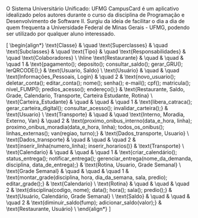 O Sistema Universitário Unificado: UFMG CampusCard é um aplicativo idealizado pelos autores durante o curso da disciplina de Programação e Desenvolvimento de Software II. Surgiu da ideia de facilitar o dia a dia de quem frequenta a Universidade Federal de Minas Gerais - UFMG, podendo ser utilizado por qualquer aluno interessado.

\[
\begin{align*}
\text{Classe} & \quad \text{Superclasses} & \quad \text{Subclasses} & \quad \text{Tipo} & \quad \text{Responsabilidades} & \quad \text{Colaboradores} \\
\hline
\text{Restaurante} & \quad & \quad & \quad 1 & \text{pagamento(); deposito(); consultar_saldo(); gerar_GRU(); lerQRCODE();} & \text{Usuario, Saldo} \\
\text{Usuário} & \quad & \quad \text{Informações_Pessoais, Login} & \quad 2 & \text{novo_usuario(); deletar_conta(); editar_conta(); nome(); senha(); e-mail(); cpf(); matricula(); nivel_FUMP(); predios_acesso(); endereço();} & \text{Restaurante, Saldo, Grade, Calendario, Transporte, Carteira Estudante, Rotina} \\
\text{Carteira_Estudante} & \quad & \quad & \quad 1 & \text{libera_catraca(); gerar_carteira_digital(); consultar_acesso(); invalidar_carteira();} & \text{Usuario} \\
\text{Transporte} & \quad & \quad \text{Interno, Moradia, Externo, Van} & \quad 2 & \text{proximo_onibus_interno(data_e_hora, linha); proximo_onibus_moradia(data_e_hora, linha); todos_os_onibus(); linhas_externas(); van(regiao, turno);} & \text{Dados_transporte, Usuario} \\
\text{Dados_transporte} & \quad & \quad & \quad 2 & \text{inserir_linha(numero_linha); inserir_horarios()} & \text{Transporte} \\
\text{Calendario} & \quad & \quad & \quad 1 & \text{criar_calendário(); status_entrega(); notificar_entrega(); gerenciar_entrega(nome_da_demanda, disciplina, data_de_entrega);} & \text{Rotina, Usuario, Grade Semanal} \\
\text{Grade Semanal} & \quad & \quad & \quad 1 & \text{montar_grade(disciplina, hora, dia_da_semana, sala, predio); editar_grade();} & \text{Calendario} \\
\text{Rotina} & \quad & \quad & \quad 2 & \text{disciplina(codigo, nome); data(); hora(); sala(); predio();} & \text{Usuário, Calendário, Grade Semanal} \\
\text{Saldo} & \quad & \quad & \quad 2 & \text{diminuir_saldo(fump); adicionar_saldo(valor);} & \text{Restaurante, Usuário} \\
\end{align*}
\]
